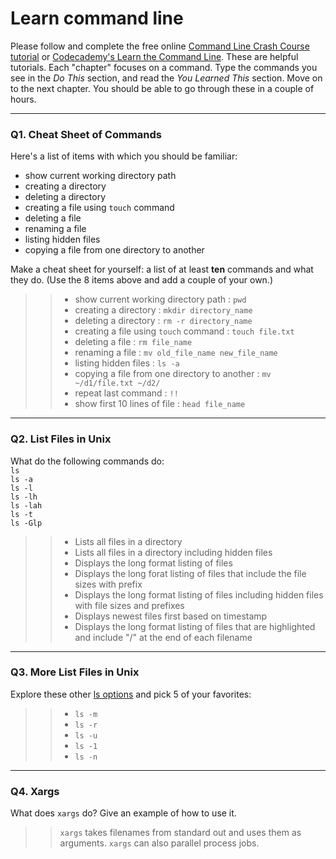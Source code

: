 # Learn command line

Please follow and complete the free online [Command Line Crash Course
tutorial](https://web.archive.org/web/20160708171659/http://cli.learncodethehardway.org/book/) or [Codecademy's Learn the Command Line](https://www.codecademy.com/learn/learn-the-command-line). These are helpful tutorials. Each "chapter" focuses on a command. Type the commands you see in the _Do This_ section, and read the _You Learned This_ section. Move on to the next chapter. You should be able to go through these in a couple of hours.

---

### Q1.  Cheat Sheet of Commands  

Here's a list of items with which you should be familiar:  
* show current working directory path
* creating a directory
* deleting a directory
* creating a file using `touch` command
* deleting a file
* renaming a file
* listing hidden files
* copying a file from one directory to another

Make a cheat sheet for yourself: a list of at least **ten** commands and what they do.  (Use the 8 items above and add a couple of your own.)  

> > * show current working directory path : `pwd`
> > * creating a directory : `mkdir directory_name` 
> > * deleting a directory : `rm -r directory_name`
> > * creating a file using `touch` command : `touch file.txt`
> > * deleting a file : `rm file_name`
> > * renaming a file : `mv old_file_name new_file_name`
> > * listing hidden files : `ls -a`
> > * copying a file from one directory to another : `mv ~/d1/file.txt ~/d2/`
> > * repeat last command : `!!`
> > * show first 10 lines of file : `head file_name`

---

### Q2.  List Files in Unix   

What do the following commands do:  
`ls`  
`ls -a`  
`ls -l`  
`ls -lh`  
`ls -lah`  
`ls -t`  
`ls -Glp`  

> > * Lists all files in a directory 
> > * Lists all files in a directory including hidden files 
> > * Displays the long format listing of files 
> > * Displays the long forat listing of files that include the file sizes with prefix 
> > * Displays the long format listing of files including hidden files with file sizes and prefixes 
> > * Displays newest files first based on timestamp 
> > * Displays the long format listing of files that are highlighted and include "/" at the end of each filename

---

### Q3.  More List Files in Unix  

Explore these other [ls options](http://www.techonthenet.com/unix/basic/ls.php) and pick 5 of your favorites:

> > * `ls -m`
> > * `ls -r` 
> > * `ls -u`
> > * `ls -1`
> > * `ls -n`

---

### Q4.  Xargs   

What does `xargs` do? Give an example of how to use it.

> > `xargs` takes filenames from standard out and uses them as arguments. `xargs` can also parallel process jobs.

 


